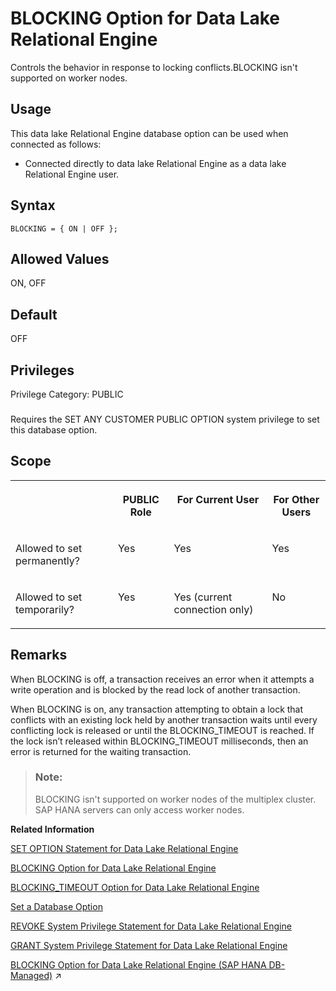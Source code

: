 <!-- loioa62e391684f21015b33ae00f1e29d81a -->

# BLOCKING Option for Data Lake Relational Engine

Controls the behavior in response to locking conflicts.BLOCKING isn't supported on worker nodes.



<a name="loioa62e391684f21015b33ae00f1e29d81a__section_fq2_gpq_znb"/>

## Usage

This data lake Relational Engine database option can be used when connected as follows:

-   Connected directly to data lake Relational Engine as a data lake Relational Engine user.



<a name="loioa62e391684f21015b33ae00f1e29d81a__blocking_section1"/>

## Syntax

```
BLOCKING = { ON | OFF };
```



<a name="loioa62e391684f21015b33ae00f1e29d81a__section_mzg_b4y_brb"/>

## Allowed Values

ON, OFF



<a name="loioa62e391684f21015b33ae00f1e29d81a__blocking_default1"/>

## Default

OFF



<a name="loioa62e391684f21015b33ae00f1e29d81a__blocking_priv1"/>

## Privileges

Privilege Category: PUBLIC



### 

Requires the SET ANY CUSTOMER PUBLIC OPTION system privilege to set this database option.



<a name="loioa62e391684f21015b33ae00f1e29d81a__blocking_scope1"/>

## Scope


<table>
<tr>
<th valign="top">

 

</th>
<th valign="top">

PUBLIC Role

</th>
<th valign="top">

For Current User

</th>
<th valign="top">

For Other Users

</th>
</tr>
<tr>
<td valign="top">

Allowed to set permanently?

</td>
<td valign="top">

Yes

</td>
<td valign="top">

Yes

</td>
<td valign="top">

Yes

</td>
</tr>
<tr>
<td valign="top">

Allowed to set temporarily?

</td>
<td valign="top">

Yes

</td>
<td valign="top">

Yes \(current connection only\)

</td>
<td valign="top">

No

</td>
</tr>
</table>



<a name="loioa62e391684f21015b33ae00f1e29d81a__blocking_remarks1"/>

## Remarks

When BLOCKING is off, a transaction receives an error when it attempts a write operation and is blocked by the read lock of another transaction.

When BLOCKING is on, any transaction attempting to obtain a lock that conflicts with an existing lock held by another transaction waits until every conflicting lock is released or until the BLOCKING\_TIMEOUT is reached. If the lock isn’t released within BLOCKING\_TIMEOUT milliseconds, then an error is returned for the waiting transaction.

> ### Note:  
> BLOCKING isn't supported on worker nodes of the multiplex cluster. SAP HANA servers can only access worker nodes.

**Related Information**  


[SET OPTION Statement for Data Lake Relational Engine](../080-sql-statements/set-option-statement-for-data-lake-relational-engine-a625da7.md "Changes options that affect the behavior of the database and its compatibility with Transact-SQL. Setting the value of an option can change the behavior for all users or an individual user, in either a temporary or permanent scope.")

[BLOCKING Option for Data Lake Relational Engine](blocking-option-for-data-lake-relational-engine-a62e391.md "Controls the behavior in response to locking conflicts. BLOCKING isn't supported on worker nodes.")

[BLOCKING\_TIMEOUT Option for Data Lake Relational Engine](blocking-timeout-option-for-data-lake-relational-engine-a31619c.md "Controls the length of time a transaction waits to obtain a lock. BLOCKING_TIMEOUT is only supported when connectd directly to the co-ordinator.")

[Set a Database Option](set-a-database-option-0dcb893.md "You set options with the SET OPTION statement.")

[REVOKE System Privilege Statement for Data Lake Relational Engine](../080-sql-statements/revoke-system-privilege-statement-for-data-lake-relational-engine-a3eadda.md "Removes specific system privileges from specific users and the right to administer the privilege.")

[GRANT System Privilege Statement for Data Lake Relational Engine](../080-sql-statements/grant-system-privilege-statement-for-data-lake-relational-engine-a3dfcb0.md "Grants specific system privileges to users or roles, with or without administrative rights.")

[BLOCKING Option for Data Lake Relational Engine (SAP HANA DB-Managed)](https://help.sap.com/viewer/a898e08b84f21015969fa437e89860c8/2023_4_QRC/en-US/c5646d5b730a431dacb60c07624d25db.html "Controls the behavior in response to locking conflicts. BLOCKING isn't supported on worker nodes.") :arrow_upper_right:

